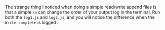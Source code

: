 The strange thing I noticed when doing a simple read/write append files is that a simple `\n` can change the order of your output log in the terminal.
Run both the `log1.js` and `log2.js`, and you will notice the difference when the `Write complete` is logged . 